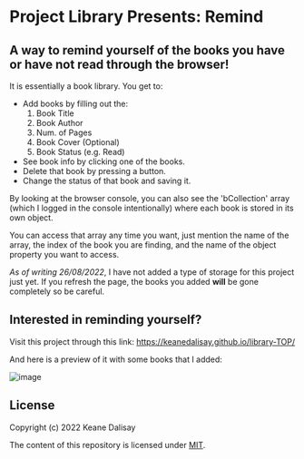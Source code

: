 # Project Library Presents: Remind

## A way to remind yourself of the books you have or have not read through the browser!

It is essentially a book library. You get to:

* Add books by filling out the:
    1. Book Title
    2. Book Author
    3. Num. of Pages
    4. Book Cover (Optional)
    5. Book Status (e.g. Read)
* See book info by clicking one of the books.
* Delete that book by pressing a button.
* Change the status of that book and saving it.

By looking at the browser console, you can also see the 'bCollection' array (which I logged in the console intentionally) where each book is stored in its own object. 

You can access that array any time you want, just mention the name of the array, the index of the book you are finding, and the name of the object property you want to access.

*As of writing 26/08/2022*, I have not added a type of storage for this project just yet. If you refresh the page, the books you added **will** be gone completely so be careful.

## Interested in reminding yourself?

Visit this project through this link: https://keanedalisay.github.io/library-TOP/

And here is a preview of it with some books that I added:

![image](https://user-images.githubusercontent.com/101083161/186791585-41263633-f0dd-4130-a7b5-ef7c8d14a3df.png)

## License

Copyright (c) 2022 Keane Dalisay

The content of this repository is licensed under <a href="LICENSE">MIT</a>.
